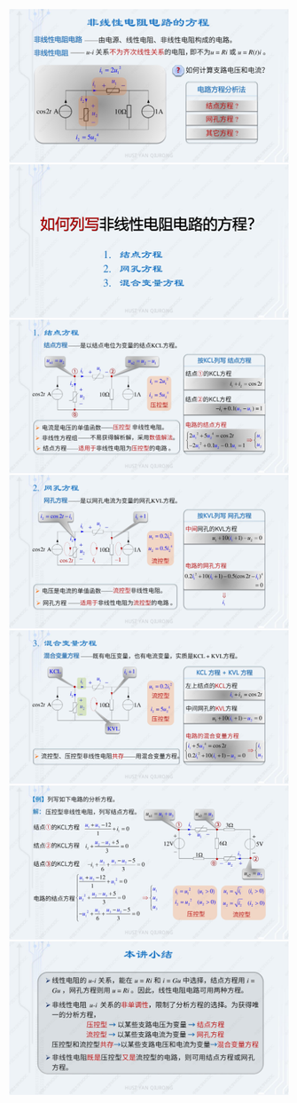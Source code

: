 ﻿<div><img src = "./images/6-1非线性电阻电路的方程-图片-1.jpg"></div>
<div><img src = "./images/6-1非线性电阻电路的方程-图片-2.jpg"></div>
<div><img src = "./images/6-1非线性电阻电路的方程-图片-3.jpg"></div>
<div><img src = "./images/6-1非线性电阻电路的方程-图片-4.jpg"></div>
<div><img src = "./images/6-1非线性电阻电路的方程-图片-5.jpg"></div>
<div><img src = "./images/6-1非线性电阻电路的方程-图片-6.jpg"></div>
<div><img src = "./images/6-1非线性电阻电路的方程-图片-7.jpg"></div>
